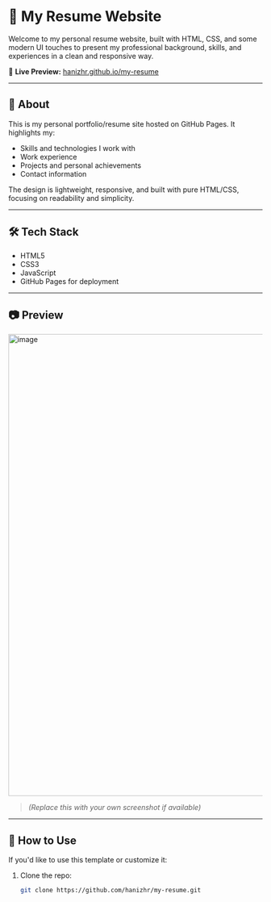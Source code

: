 # 💼 My Resume Website

Welcome to my personal resume website, built with HTML, CSS, and some modern UI touches to present my professional background, skills, and experiences in a clean and responsive way.

🔗 **Live Preview:** [hanizhr.github.io/my-resume](https://hanizhr.github.io/my-resume/)

---

## 📌 About

This is my personal portfolio/resume site hosted on GitHub Pages. It highlights my:

- Skills and technologies I work with
- Work experience
- Projects and personal achievements
- Contact information

The design is lightweight, responsive, and built with pure HTML/CSS, focusing on readability and simplicity.

---

## 🛠️ Tech Stack

- HTML5
- CSS3
- JavaScript
- GitHub Pages for deployment

---

## 📷 Preview

<img width="1377" height="916" alt="image" src="https://github.com/user-attachments/assets/f2fb6161-8274-4277-8892-53f6407f095d" />

> *(Replace this with your own screenshot if available)*

---

## 🚀 How to Use

If you'd like to use this template or customize it:

1. Clone the repo:
   ```bash
   git clone https://github.com/hanizhr/my-resume.git
